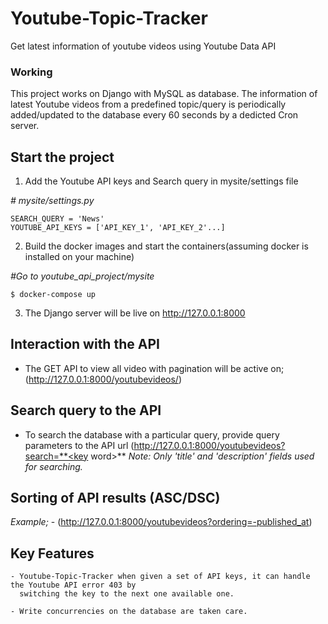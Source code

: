 # Youtube-Topic-Tracker
Get latest information of youtube videos using Youtube Data API

### Working
  This project works on Django with MySQL as database. The information of latest Youtube videos from a predefined topic/query is periodically added/updated to the database every 60 seconds by a dedicted Cron server.

  ## Start the project

  1. Add the Youtube API keys and Search query in mysite/settings file 

  *# mysite/settings.py*


    SEARCH_QUERY = 'News'
    YOUTUBE_API_KEYS = ['API_KEY_1', 'API_KEY_2'...]


  2. Build the docker images and start the containers(assuming docker is installed on your machine)
  
   *#Go to youtube_api_project/mysite*

    $ docker-compose up


  3. The Django server will be live on http://127.0.0.1:8000

   ## Interaction with the API 
   
   - The GET API to view all video with pagination will be active on;
        (http://127.0.0.1:8000/youtubevideos/)
 
   ## Search query to the API
   
   - To search the database with a particular query, provide query parameters to the API url
        (http://127.0.0.1:8000/youtubevideos?search=**<key word>**
    *Note: Only 'title' and 'description' fields used for searching.*
  
   ## Sorting of API results (ASC/DSC)
   
   *Example;*
    - (http://127.0.0.1:8000/youtubevideos?ordering=-published_at)
   
  
   ## Key Features
  
    - Youtube-Topic-Tracker when given a set of API keys, it can handle the Youtube API error 403 by
      switching the key to the next one available one.
      
    - Write concurrencies on the database are taken care.
 
   
   
   
   
